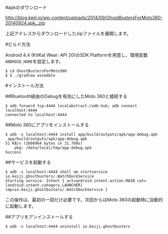 #apkのダウンロード

http://blog.keiji.io/wp-content/uploads/2014/09/GhostBustersForMoto360-20140924.apk_.zip

上記アドレスからダウンロードしたzipファイルを展開します。

#ビルド方法

Android 4.4 (KitKat Wear: API 20)のSDK Platformを用意し、環境変数`ANDROID_HOME`を設定します。

    $ cd GhostBustersForMoto360
    $ $ ./gradlew assemble

#インストール方法

##Bluetooth経由のDebugを有効にしたMoto 360と接続する

    $ adb forward tcp:4444 localabstract:/adb-hub; adb connect localhost:4444
    connected to localhost:4444

##Moto 360にアプリをインストールする
    
    $ adb -s localhost:4444 install app/build/outputs/apk/app-debug.apk
     app/build/outputs/apk/app-debug.apk
    51 KB/s (1686964 bytes in 31.760s)
        pkg: /data/local/tmp/app-debug.apk
    Success

##サービスを起動する

    $ adb -s localhost:4444 shell am startservice io.keiji.ghostbusters/.WatchDockService
    Starting service: Intent { act=android.intent.action.MAIN cat=[android.intent.category.LAUNCHER] cmp=io.keiji.ghostbusters/.WatchDockService }

この操作は、最初の一回だけ必要です。次回からはMoto 360の起動時に自動的に起動します。

##アプリをアンインストールする
    
    $ adb -s localhost:4444 uninstall io.keiji.ghostbusters

